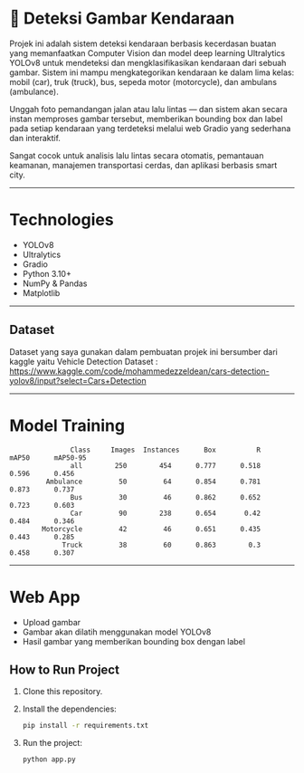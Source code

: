 # 🚗 Deteksi Gambar Kendaraan
Projek ini adalah sistem deteksi kendaraan berbasis kecerdasan buatan yang memanfaatkan Computer Vision dan model deep learning Ultralytics YOLOv8 untuk mendeteksi dan mengklasifikasikan kendaraan dari sebuah gambar. Sistem ini mampu mengkategorikan kendaraan ke dalam lima kelas: mobil (car), truk (truck), bus, sepeda motor (motorcycle), dan ambulans (ambulance).

Unggah foto pemandangan jalan atau lalu lintas — dan sistem akan secara instan memproses gambar tersebut, memberikan bounding box dan label pada setiap kendaraan yang terdeteksi melalui web Gradio yang sederhana dan interaktif.

Sangat cocok untuk analisis lalu lintas secara otomatis, pemantauan keamanan, manajemen transportasi cerdas, dan aplikasi berbasis smart city.

-------
# Technologies 

- YOLOv8
- Ultralytics
- Gradio
- Python 3.10+
- NumPy & Pandas
- Matplotlib

 ------
 ## Dataset
 
Dataset yang saya gunakan dalam pembuatan projek ini bersumber dari kaggle yaitu Vehicle Detection Dataset : 
https://www.kaggle.com/code/mohammedezzeldean/cars-detection-yolov8/input?select=Cars+Detection

 ------

 # Model Training
                   Class     Images  Instances      Box          R      mAP50      mAP50-95
                   all        250        454      0.777      0.518      0.596      0.456
             Ambulance         50         64      0.854      0.781      0.873      0.737
                   Bus         30         46      0.862      0.652      0.723      0.603
                   Car         90        238      0.654       0.42      0.484      0.346
            Motorcycle         42         46      0.651      0.435      0.443      0.285
                 Truck         38         60      0.863        0.3      0.458      0.307
 ------
  #  Web App
  - Upload gambar
  - Gambar akan dilatih menggunakan model YOLOv8
  - Hasil gambar yang memberikan bounding box dengan label

## How to Run Project

1. Clone this repository.
2. Install the dependencies:
   
   ```bash
   pip install -r requirements.txt
   ```
4. Run the project:
   
   ```bash
   python app.py
